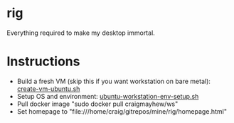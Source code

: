 # rig
Everything required to make my desktop immortal.

# Instructions
 - Build a fresh VM (skip this if you want workstation on bare metal): [create-vm-ubuntu.sh](https://github.com/craigmayhew/rig/blob/master/create-vm-ubuntu.sh)
 - Setup OS and environment: [ubuntu-workstation-env-setup.sh](https://github.com/craigmayhew/rig/blob/master/ubuntu-workstation-env-setup.sh)
 - Pull docker image "sudo docker pull craigmayhew/ws"
 - Set homepage to "file:///home/craig/gitrepos/mine/rig/homepage.html"
